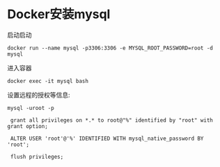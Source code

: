 # Docker安装mysql


启动启动 

    docker run --name mysql -p3306:3306 -e MYSQL_ROOT_PASSWORD=root -d mysql

进入容器

	docker exec -it mysql bash


设置远程的授权等信息:


	mysql -uroot -p
	 
	 grant all privileges on *.* to root@"%" identified by "root" with grant option; 
	 
	 ALTER USER 'root'@'%' IDENTIFIED WITH mysql_native_password BY 'root';
	  
	 flush privileges;